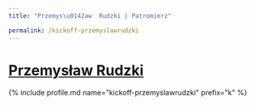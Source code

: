```yaml
---
title: "Przemys\u0142aw  Rudzki | Patromierz"

permalink: /kickoff-przemyslawrudzki
---
```


# [Przemysław  Rudzki](https://patronite.pl/kickoff-przemyslawrudzki)

{% include profile.md name="kickoff-przemyslawrudzki" prefix="k" %}
